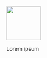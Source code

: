 <img src="https://raw.githubusercontent.com/kmaasrud/kodb/rewrite-in-go/doc/assets/logo.svg" height="90">

Lorem ipsum

